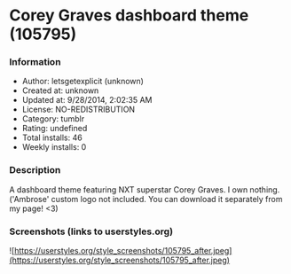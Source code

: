 # Corey Graves dashboard theme (105795)

### Information
- Author: letsgetexplicit (unknown)
- Created at: unknown
- Updated at: 9/28/2014, 2:02:35 AM
- License: NO-REDISTRIBUTION
- Category: tumblr
- Rating: undefined
- Total installs: 46
- Weekly installs: 0


### Description
A dashboard theme featuring NXT superstar Corey Graves. I own nothing. ('Ambrose' custom logo not included. You can download it separately from my page! <3)


### Screenshots (links to userstyles.org)
![https://userstyles.org/style_screenshots/105795_after.jpeg](https://userstyles.org/style_screenshots/105795_after.jpeg)


